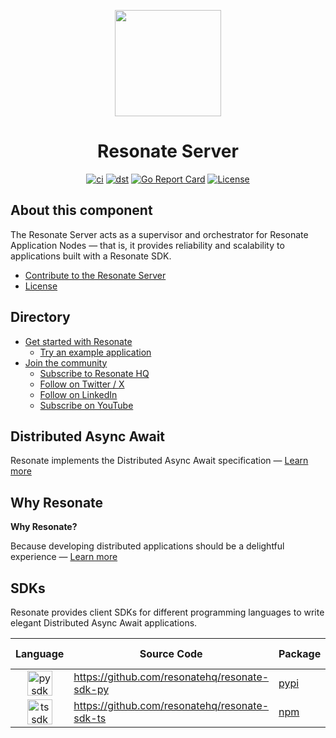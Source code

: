 <p align="center">
    <img height="170"src="./docs/img/echo.png">
</p>

<h1 align="center">Resonate Server</h1>

<div align="center">

[![ci](https://github.com/resonatehq/resonate/actions/workflows/cicd.yaml/badge.svg)](https://github.com/resonatehq/resonate/actions/workflows/cicd.yaml)
[![dst](https://github.com/resonatehq/resonate/actions/workflows/dst.yaml/badge.svg)](https://github.com/resonatehq/resonate/actions/workflows/dst.yaml)
[![Go Report Card](https://goreportcard.com/badge/github.com/resonatehq/resonate)](https://goreportcard.com/report/github.com/resonatehq/resonate)
[![License](https://img.shields.io/badge/License-Apache_2.0-blue.svg)](https://opensource.org/licenses/Apache-2.0)

</div>

## About this component

The Resonate Server acts as a supervisor and orchestrator for Resonate Application Nodes — that is, it provides reliability and scalability to applications built with a Resonate SDK.

- [Contribute to the Resonate Server](./CONTRIBUTING.md)
- [License](./LICENSE)

## Directory

- [Get started with Resonate](https://docs.resonatehq.io/get-started)
  - [Try an example application](https://github.com/resonatehq-examples)
- [Join the community](https://resonatehq.io/discord)
  - [Subscribe to Resonate HQ](https://journal.resonatehq.io/subscribe)
  - [Follow on Twitter / X](https://twitter.com/resonatehqio)
  - [Follow on LinkedIn](https://www.linkedin.com/company/resonatehqio)
  - [Subscribe on YouTube](https://www.youtube.com/@resonatehqio)

## Distributed Async Await

Resonate implements the Distributed Async Await specification — [Learn more](https://www.distributed-async-await.io/)

## Why Resonate

**Why Resonate?**

Because developing distributed applications should be a delightful experience — [Learn more](https://docs.resonatehq.io/evaluate/why-resonate)

## SDKs

Resonate provides client SDKs for different programming languages to write elegant Distributed Async Await applications.

|                                                      Language                                                       | Source Code                                   | Package                                              | Developer docs                                        |
| :-----------------------------------------------------------------------------------------------------------------: | --------------------------------------------- | ---------------------------------------------------- | ----------------------------------------------------- |
|  <img alt="py sdk" src="https://upload.wikimedia.org/wikipedia/commons/c/c3/Python-logo-notext.svg" width="40px"/>  | https://github.com/resonatehq/resonate-sdk-py | [pypi](https://pypi.org/project/resonate-sdk/)       | [docs](https://docs.resonatehq.io/develop/python)     |
| <img alt="ts sdk" src="https://upload.wikimedia.org/wikipedia/commons/4/4c/Typescript_logo_2020.svg" width="40px"/> | https://github.com/resonatehq/resonate-sdk-ts | [npm](https://www.npmjs.com/package/@resonatehq/sdk) | [docs](https://docs.resonatehq.io/develop/typescript) |
